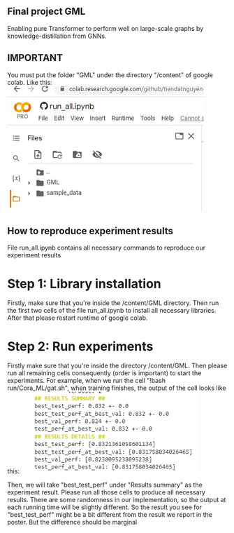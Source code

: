 ## Final project GML 
Enabling pure Transformer to perform well on large-scale graphs by knowledge-distillation from GNNs.

## IMPORTANT
You must put the folder "GML" under the directory "/content" of google colab. Like this:
![plot](imgs/colab.jpg)

## How to reproduce experiment results 
File run_all.ipynb contains all necessary commands to reproduce our experiment results

# Step 1: Library installation
Firstly, make sure that you're inside the /content/GML directory. Then run the first two cells of the file run_all.ipynb to install all necessary libraries. After that please restart runtime of google colab.

# Step 2: Run experiments
Firstly make sure that you're inside the directory /content/GML. Then please run all remaining cells consequently (order is important) to start the experiments. 
For example, when we run the cell "!bash run/Cora_ML/gat.sh", when training finishes, the output of the cell looks like this: 
![plot](imgs/result.jpg)

Then, we will take "best_test_perf" under "Results summary" as the experiment result. Please run all those cells to produce all necessary results. There are some randomness in our implementation, so the output at each running time will be slightly different. So the result you see for "best_test_perf" might be a bit different from the result we report in the poster. But the difference should be marginal